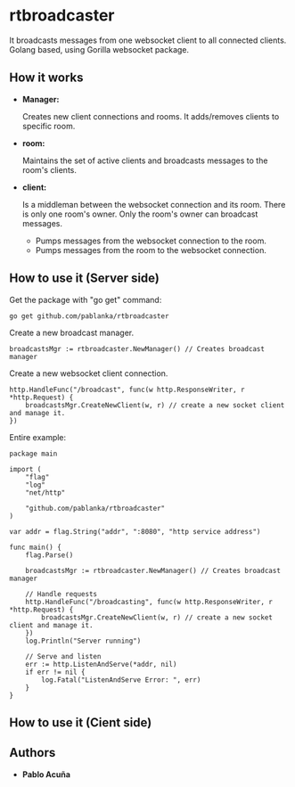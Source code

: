 # rtbroadcaster

It broadcasts messages from one websocket client to all connected clients. Golang based, using Gorilla websocket package.

## How it works

* **Manager:**
    
    Creates new client connections and rooms. It adds/removes clients to specific room.

* **room:**

    Maintains the set of active clients and broadcasts messages to the room's clients.

* **client:**

    Is a middleman between the websocket connection and its room. 
    There is only one room's owner. Only the room's owner can broadcast messages.
    - Pumps messages from the websocket connection to the room. 
    - Pumps messages from the room to the websocket connection.

## How to use it (Server side)

Get the package with "go get" command:

```
go get github.com/pablanka/rtbroadcaster
```

Create a new broadcast manager.

```
broadcastsMgr := rtbroadcaster.NewManager() // Creates broadcast manager
```

Create a new websocket client connection.

```
http.HandleFunc("/broadcast", func(w http.ResponseWriter, r *http.Request) {
	broadcastsMgr.CreateNewClient(w, r) // create a new socket client and manage it.
})
```

Entire example:

```
package main

import (
	"flag"
	"log"
	"net/http"

	"github.com/pablanka/rtbroadcaster"
)

var addr = flag.String("addr", ":8080", "http service address")

func main() {
	flag.Parse()

	broadcastsMgr := rtbroadcaster.NewManager() // Creates broadcast manager

	// Handle requests
	http.HandleFunc("/broadcasting", func(w http.ResponseWriter, r *http.Request) {
		broadcastsMgr.CreateNewClient(w, r) // create a new socket client and manage it.
	})
	log.Println("Server running")

	// Serve and listen
	err := http.ListenAndServe(*addr, nil)
	if err != nil {
		log.Fatal("ListenAndServe Error: ", err)
	}
}
```

## How to use it (Cient side)

## Authors

* **Pablo Acuña**


